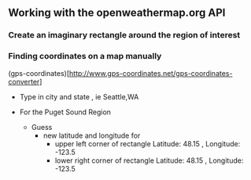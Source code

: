 ## Working with the openweathermap.org API


### Create an imaginary rectangle around the region of interest

### Finding coordinates on a map manually
(gps-coordinates)[http://www.gps-coordinates.net/gps-coordinates-converter]

* Type in city and state , ie Seattle,WA

* For the Puget Sound Region
  * Guess
    * new latitude and longitude for
      * upper left corner of rectangle
          Latitude: 48.15 , Longitude: -123.5
      * lower right corner of rectangle
          Latitude: 48.15 , Longitude: -123.5




